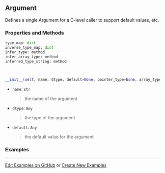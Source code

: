 ## <a id="McUtils.Extensions.SharedLibraryManager.Argument">Argument</a>
Defines a single Argument for a C-level caller to support default values, etc.

### Properties and Methods
```python
type_map: dict
inverse_type_map: dict
infer_type: method
infer_array_type: method
inferred_type_string: method
```
<a id="McUtils.Extensions.SharedLibraryManager.Argument.__init__">&nbsp;</a>
```python
__init__(self, name, dtype, default=None, pointer_type=None, array_type=None): 
```

- `name`: `str`
    >the name of the argument
- `dtype`: `Any`
    >the type of the argument
- `default`: `Any`
    >the default value for the argument

### Examples


___

[Edit Examples on GitHub](https://github.com/McCoyGroup/References/edit/gh-pages/Documentation/examples/McUtils/Extensions/SharedLibraryManager/Argument.md) or 
[Create New Examples](https://github.com/McCoyGroup/References/new/gh-pages/?filename=Documentation/examples/McUtils/Extensions/SharedLibraryManager/Argument.md)